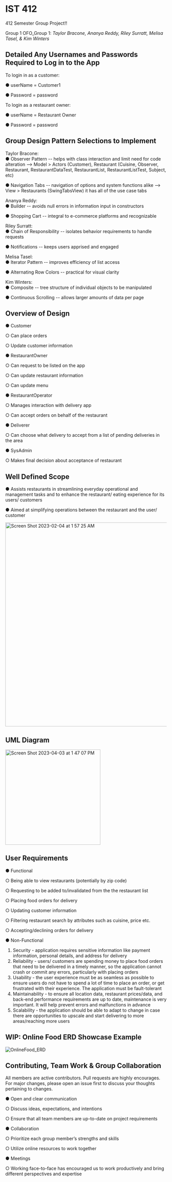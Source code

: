 # IST 412
412 Semester Group Project!!


Group 1 OFO_Group 1: *Taylor Bracone, Ananya Reddy, Riley Surratt, Melisa Tasel, & Kim Winters*

## Detailed Any Usernames and Passwords Required to Log in to the App
To login in as a customer:  

● userName = Customer1  

● Password = password

To login as a restaurant owner:  

● userName = Restaurant Owner   

● Password = password

## Group Design Pattern Selections to Implement
Taylor Bracone:  
● Observer Pattern -- helps with class interaction and limit need for code alteration --> Model > Actors (Customer), Restaurant (Cuisine, Observer, Restaurant, RestaurantDataTest, RestaurantList, RestaurantListTest, Subject, etc)

● Navigation Tabs -- navigation of options and system functions alike --> View > Restaurants (SwingTabsView) it has all of the use case tabs

Ananya Reddy:  
● Builder -- avoids null errors in information input in constructors


● Shopping Cart -- integral to e-commerce platforms and recognizable

Riley Surratt:  
● Chain of Responsibility -- isolates behavior requirements to handle requests


● Notifications -- keeps users apprised and engaged

Melisa Tasel:  
● Iterator Pattern -- improves efficiency of list access

● Alternating Row Colors -- practical for visual clarity

Kim Winters:  
● Composite -- tree structure of individual objects to be manipulated


● Continuous Scrolling -- allows larger amounts of data per page

## Overview of Design
● Customer


○ Can place orders


○ Update customer information


● RestaurantOwner

○ Can request to be listed on the app


○ Can update restaurant information


○ Can update menu


● RestaurantOperator

○ Manages interaction with delivery app


○ Can accept orders on behalf of the restaurant

● Deliverer

○ Can choose what delivery to accept from a list of pending deliveries in the area

● SysAdmin

○ Makes final decision about acceptance of restaurant

## Well Defined Scope
● Assists restaurants in streamlining everyday operational and management tasks and to enhance the
restaurant/ eating experience for its users/ customers


● Aimed at simplifying operations between the restaurant and the user/ customer

<img width="636" alt="Screen Shot 2023-02-04 at 1 57 25 AM" src="https://user-images.githubusercontent.com/71147213/218339574-8669321d-ea62-4cf5-885b-90675bf62324.png">

## UML Diagram
<img width="297" alt="Screen Shot 2023-04-03 at 1 47 07 PM" src="https://user-images.githubusercontent.com/71147213/229587407-fdb6cdd6-ef89-4af8-a82b-f8c4de43e5c3.png">


## User Requirements

● Functional


○ Being able to view restaurants (potentially by zip code)


○ Requesting to be added to/invalidated from the the restaurant list


○ Placing food orders for delivery


○ Updating customer information


○ Filtering restaurant search by attributes such as cuisine, price etc.


○ Accepting/declining orders for delivery

● Non-Functional


1. Security - application requires sensitive information like payment information, personal details, and address
for delivery
2. Reliability - users/ customers are spending money to place food orders that need to be delivered in a timely
manner, so the application cannot crash or commit any errors, particularly with placing orders
3. Usability - the user experience must be as seamless as possible to ensure users do not have to spend a lot
of time to place an order, or get frustrated with their experience. The application must be fault-tolerant
4. Maintainability - to ensure all location data, restaurant prices/data, and back-end performance requirements
are up to date, maintenance is very important. It will help prevent errors and malfunctions in advance
5. Scalability - the application should be able to adapt to change in case there are opportunities to upscale and
start delivering to more areas/reaching more users



## WIP: Online Food ERD Showcase Example
![OnlineFood_ERD](https://user-images.githubusercontent.com/71147213/222979770-8419ebdd-ce44-42bb-b42f-e7061ba41deb.jpg)


## Contributing, Team Work & Group Collaboration 

All members are active contributors. Pull requests are highly encourages. For major changes, please open an issue first
to discuss your thoughts pertaining to changes.

● Open and clear communication

○ Discuss ideas, expectations, and intentions


○ Ensure that all team members are up-to-date on project
requirements

● Collaboration


○ Prioritize each group member’s strengths and skills


○ Utilize online resources to work together

● Meetings


○ Working face-to-face has encouraged us to work productively
and bring different perspectives and expertise
